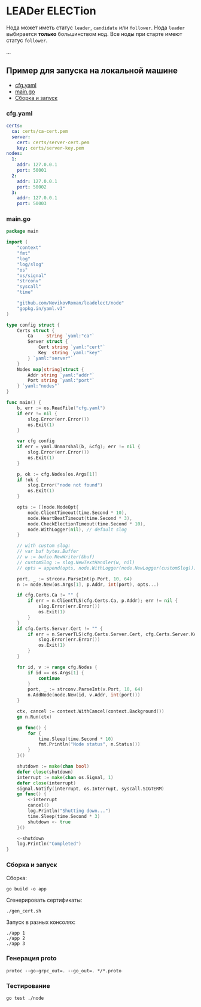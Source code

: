 # LEADer ELECTion

Нода может иметь статус `leader`, `candidate` или `follower`.
Нода `leader` выбирается **только** большинством нод.
Все ноды при старте имеют статус `follower`.

…

## Пример для запуска на локальной машине

- [cfg.yaml](#cfgyaml)
- [main.go](#maingo)
- [Сборка и запуск](#сборка-и-запуск)

### cfg.yaml

```yaml
certs:
  ca: certs/ca-cert.pem
  server:
    cert: certs/server-cert.pem
    key: certs/server-key.pem
nodes:
  1:
    addr: 127.0.0.1
    port: 50001
  2:
    addr: 127.0.0.1
    port: 50002
  3:
    addr: 127.0.0.1
    port: 50003
```

### main.go

```go
package main

import (
    "context"
    "fmt"
    "log"
    "log/slog"
    "os"
    "os/signal"
    "strconv"
    "syscall"
    "time"

    "github.com/NovikovRoman/leadelect/node"
    "gopkg.in/yaml.v3"
)

type config struct {
    Certs struct {
        Ca     string `yaml:"ca"`
        Server struct {
            Cert string `yaml:"cert"`
            Key  string `yaml:"key"`
        } `yaml:"server"`
    }
    Nodes map[string]struct {
        Addr string `yaml:"addr"`
        Port string `yaml:"port"`
    } `yaml:"nodes"`
}

func main() {
    b, err := os.ReadFile("cfg.yaml")
    if err != nil {
        slog.Error(err.Error())
        os.Exit(1)
    }

    var cfg config
    if err = yaml.Unmarshal(b, &cfg); err != nil {
        slog.Error(err.Error())
        os.Exit(1)
    }

    p, ok := cfg.Nodes[os.Args[1]]
    if !ok {
        slog.Error("node not found")
        os.Exit(1)
    }

    opts := []node.NodeOpt{
        node.ClientTimeout(time.Second * 10),
        node.HeartBeatTimeout(time.Second * 3),
        node.CheckElectionTimeout(time.Second * 10),
        node.WithLogger(nil), // default slog
    }

    // with custom slog:
    // var buf bytes.Buffer
    // w := bufio.NewWriter(&buf)
    // customSlog := slog.NewTextHandler(w, nil)
    // opts = append(opts, node.WithLogger(node.NewLogger(customSlog)))

    port, _ := strconv.ParseInt(p.Port, 10, 64)
    n := node.New(os.Args[1], p.Addr, int(port), opts...)

    if cfg.Certs.Ca != "" {
        if err = n.ClientTLS(cfg.Certs.Ca, p.Addr); err != nil {
            slog.Error(err.Error())
            os.Exit(1)
        }
    }
    if cfg.Certs.Server.Cert != "" {
        if err = n.ServerTLS(cfg.Certs.Server.Cert, cfg.Certs.Server.Key); err != nil {
            slog.Error(err.Error())
            os.Exit(1)
        }
    }

    for id, v := range cfg.Nodes {
        if id == os.Args[1] {
            continue
        }
        port, _ := strconv.ParseInt(v.Port, 10, 64)
        n.AddNode(node.New(id, v.Addr, int(port)))
    }

    ctx, cancel := context.WithCancel(context.Background())
    go n.Run(ctx)

    go func() {
        for {
            time.Sleep(time.Second * 10)
            fmt.Println("Node status", n.Status())
        }
    }()

    shutdown := make(chan bool)
    defer close(shutdown)
    interrupt := make(chan os.Signal, 1)
    defer close(interrupt)
    signal.Notify(interrupt, os.Interrupt, syscall.SIGTERM)
    go func() {
        <-interrupt
        cancel()
        log.Println("Shutting down...")
        time.Sleep(time.Second * 3)
        shutdown <- true
    }()

    <-shutdown
    log.Println("Completed")
}
```

### Сборка и запуск

Сборка:

```shell
go build -o app
```

Сгенерировать сертификаты:

```shell
./gen_cert.sh
```

Запуск в разных консолях:

```shell
./app 1
./app 2
./app 3
```

### Генерация proto

```shell
protoc --go-grpc_out=. --go_out=. */*.proto
```

### Тестирование

```shell
go test ./node
```
